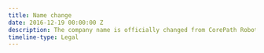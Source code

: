 ```yaml
---
title: Name change
date: 2016-12-19 00:00:00 Z
description: The company name is officially changed from CorePath Robotics to CP Robotics
timeline-type: Legal
---
```


